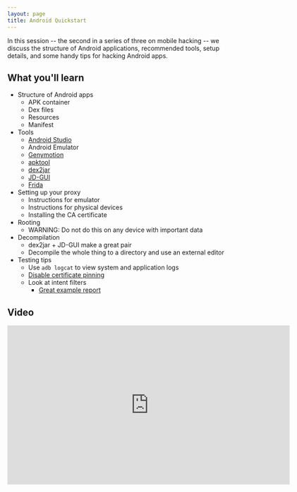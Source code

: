 ```yaml
---
layout: page
title: Android Quickstart
---
```


In this session -- the second in a series of three on mobile hacking -- we discuss the structure of Android applications, recommended tools, setup details, and some handy tips for hacking Android apps.

What you'll learn
-----------------

- Structure of Android apps
	- APK container
	- Dex files
	- Resources
	- Manifest
- Tools
	- [Android Studio](https://developer.android.com/studio)
	- Android Emulator
	- [Genymotion](https://www.genymotion.com/)
	- [apktool](https://ibotpeaches.github.io/Apktool/)
	- [dex2jar](https://github.com/pxb1988/dex2jar)
	- [JD-GUI](http://jd.benow.ca)
	- [Frida](https://www.frida.re/)
- Setting up your proxy
	- Instructions for emulator
	- Instructions for physical devices
	- Installing the CA certificate
- Rooting
	- WARNING: Do not do this on any device with important data
- Decompilation
	- dex2jar + JD-GUI make a great pair
	- Decompile the whole thing to a directory and use an external editor
- Testing tips
	- Use `adb logcat` to view system and application logs
	- [Disable certificate pinning](https://blog.netspi.com/four-ways-bypass-android-ssl-verification-certificate-pinning/)
	- Look at intent filters
		- [Great example report](https://hackerone.com/reports/283063)

Video
-----

<div class="container">
	<iframe id="ytplayer" type="text/html" width="640" height="360" src="https://www.youtube-nocookie.com/embed/y0O3sCX9ftM?rel=0&autoplay=0&origin={{ site.url }}" frameborder="0"></iframe>
</div>
